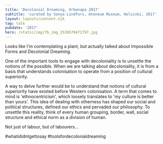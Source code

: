 ```yaml
---
title: 'Decolonial Dreaming, Urbanapa 2017'
subtitle: 'curated by Sonya Lindfors, Ateneum Museum, Helsinki, 2017'
layout: layouts/content.njk
tag: talk
pubdate: '2017'
hero: /static/img/fb_img_1539579471797.jpg
---
```

Looks like I'm contemplating a plant, but actually talked about Impossible Forms and Decolonial Dreaming.



One of the important tools to engage with decoloniality is to unsettle the notions of the possible. When we are talking about decoloniality, it is from a basis that understands colonisation to operate from a position of cultural superiority.



A way to delve further would be to understand that notions of cultural superiority have existed before Western colonisation. A term that comes to mind is 'ethnocentricism', which loosely translates to 'my culture is better than yours'. This idea of dealing with otherness has shaped our social and political structures, defined our ethics and pervaded our philosophy. To unsettle this reality, think of every human grouping, border, wall, social structure and ethical norm as a division of human.

Not just of labour, but of labourers...



\#whatididntgettosay #toolsfordecolonialdreaming
